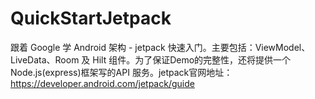 # QuickStartJetpack
跟着 Google 学 Android 架构 - jetpack 快速入门。主要包括：ViewModel、LiveData、Room 及 Hilt 组件。为了保证Demo的完整性，还将提供一个 Node.js(express)框架写的API 服务。jetpack官网地址：https://developer.android.com/jetpack/guide

